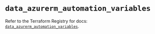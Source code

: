 # `data_azurerm_automation_variables`

Refer to the Terraform Registry for docs: [`data_azurerm_automation_variables`](https://registry.terraform.io/providers/hashicorp/azurerm/4.48.0/docs/data-sources/automation_variables).
